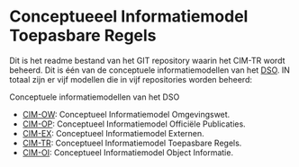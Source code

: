 # Conceptueeel Informatiemodel Toepasbare Regels

Dit is het readme bestand van het GIT repository waarin het CIM-TR wordt beheerd. Dit is één van de conceptuele informatiemodellen van het [DSO](https://aandeslagmetdeomgevingswet.nl/implementatie/digitaal-stelsel/). IN totaal zijn er vijf modellen die in vijf repositories worden beheerd:

Conceptuele informatiemodellen van het DSO

 - [CIM-OW](https://github.com/Geonovum/dso-cim-ow): Conceptueel Informatiemodel Omgevingswet.
 - [CIM-OP](https://github.com/Geonovum/dso-cim-op): Conceptueel Informatiemodel Officiële Publicaties. 
 - [CIM-EX](https://github.com/Geonovum/dso-cim-ex): Conceptueel Informatiemodel Externen.
 - [CIM-TR](https://github.com/Geonovum/dso-cim-tr): Conceptueel Informatiemodel Toepasbare Regels. 
 - [CIM-OI](https://github.com/Geonovum/dso-cim-oi): Conceptueel Informatiemodel Object Informatie.
